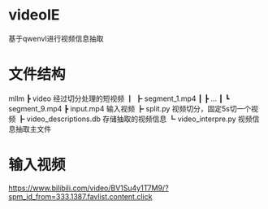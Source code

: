 # videoIE
基于qwenvl进行视频信息抽取


# 文件结构
mllm
 ┣ video 经过切分处理的短视频
 ┃ ┣ segment_1.mp4
 ┃ ┣ ...
 ┃ ┗ segment_9.mp4
 ┣ input.mp4 输入视频
 ┣ split.py 视频切分，固定5s切一个视频
 ┣ video_descriptions.db 存储抽取的视频信息
 ┗ video_interpre.py 视频信息抽取主文件


 # 输入视频

 https://www.bilibili.com/video/BV1Su4y1T7M9/?spm_id_from=333.1387.favlist.content.click
